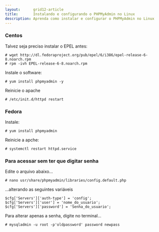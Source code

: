 ```yaml
---
layout:      grid12-article
title:       Instalando e configurando o PHPMyAdmin no Linux
description: Aprenda como instalar e configurar o PHPMyAdmin no Linux
---
```



### Centos


Talvez seja preciso instalar o EPEL antes:

    # wget http://dl.fedoraproject.org/pub/epel/6/i386/epel-release-6-8.noarch.rpm
    # rpm -ivh EPEL-release-6-8.noarch.rpm 

Instale o software:

    # yum install phpmyadmin -y 

Reinicie o apache

    # /etc/init.d/httpd restart 



### Fedora

Instale:

	# yum install phpmyadmin

Reinicie a apche:

	# systemctl restart httpd.service



### Para acessar sem ter que digitar senha


Edite o arquivo abaixo...

	# nano usr/share/phpmyadmin/libraries/config.default.php

...alterando as seguintes variáveis

	$cfg['Servers']['auth-type'] = 'config';
	$cfg['Servers']['user'] = 'nome_do_usuario';
	$cfg['Servers']['password'] = 'Senha_do_usuario';
	
Para alterar apenas a senha, digite no terminal...

	# mysqladmin -u root -p'oldpassword' password newpass